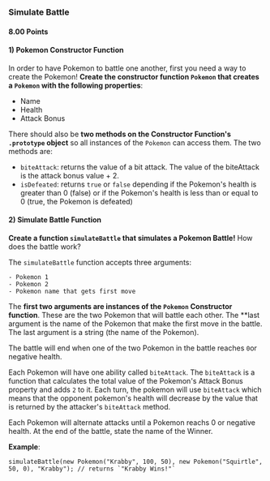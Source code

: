 ### Simulate Battle

#### 8.00 Points

#### 1) Pokemon Constructor Function

In order to have Pokemon to battle one another, first you need a way to create the Pokemon! **Create the constructor function `Pokemon` that creates a `Pokemon`
with the following properties**:

- Name
- Health
- Attack Bonus

There should also be **two methods on the Constructor Function's `.prototype` object** so all instances of the `Pokemon` can access them. The two methods are:

- `biteAttack`: returns the value of a bit attack.  The value of the biteAttack is the attack bonus value + 2.
- `isDefeated`: returns `true` or `false` depending if the Pokemon's health is greater than 0 (false) or if the Pokemon's health is less than or equal to 0 (true, the Pokemon is defeated)


#### 2) Simulate Battle Function

**Create a function `simulateBattle` that simulates a Pokemon Battle!** How does the battle work? 

The `simulateBattle` function accepts three arguments:

	- Pokemon 1
	- Pokemon 2
	- Pokemon name that gets first move


The **first two arguments are instances of the `Pokemon` Constructor function**.  These are the two Pokemon that
will battle each other.  The **last argument is the name of the Pokemon that make the first move in the battle. The last argument is a string (the name of the Pokemon).

The battle will end when one of the two Pokemon in the battle reaches `0`or negative health.  

Each Pokemon will have one ability called `biteAttack`.  The `biteAttack` is a function that calculates the total value of the Pokemon's Attack Bonus property and adds `2` to it. Each turn, the pokemon will use `biteAttack` which means that the opponent pokemon's health will decrease by the value that is returned by the attacker's `biteAttack` method.

Each Pokemon will alternate attacks until a Pokemon reachs 0 or negative health. At the end of the battle, state the name of the Winner. 

**Example**:

```
simulateBattle(new Pokemon("Krabby", 100, 50), new Pokemon("Squirtle", 50, 0), "Krabby"); // returns `"Krabby Wins!"`
```
